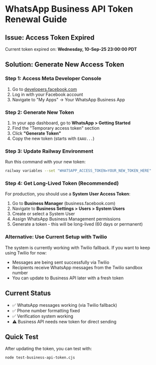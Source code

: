 # WhatsApp Business API Token Renewal Guide

## Issue: Access Token Expired
Current token expired on: **Wednesday, 10-Sep-25 23:00:00 PDT**

## Solution: Generate New Access Token

### Step 1: Access Meta Developer Console
1. Go to [developers.facebook.com](https://developers.facebook.com)
2. Log in with your Facebook account
3. Navigate to "My Apps" → Your WhatsApp Business App

### Step 2: Generate New Token
1. In your app dashboard, go to **WhatsApp > Getting Started**
2. Find the "Temporary access token" section
3. Click **"Generate Token"**
4. Copy the new token (starts with `EAAU...`)

### Step 3: Update Railway Environment
Run this command with your new token:
```bash
railway variables --set "WHATSAPP_ACCESS_TOKEN=YOUR_NEW_TOKEN_HERE"
```

### Step 4: Get Long-Lived Token (Recommended)
For production, you should use a **System User Access Token**:

1. Go to **Business Manager** (business.facebook.com)
2. Navigate to **Business Settings > Users > System Users**
3. Create or select a System User
4. Assign WhatsApp Business Management permissions
5. Generate a token - this will be long-lived (60 days or permanent)

### Alternative: Use Current Setup with Twilio
The system is currently working with Twilio fallback. If you want to keep using Twilio for now:
- Messages are being sent successfully via Twilio
- Recipients receive WhatsApp messages from the Twilio sandbox number
- You can update to Business API later with a fresh token

## Current Status
- ✅ WhatsApp messages working (via Twilio fallback)
- ✅ Phone number formatting fixed  
- ✅ Verification system working
- ⚠️  Business API needs new token for direct sending

## Quick Test
After updating the token, you can test with:
```bash
node test-business-api-token.cjs
```
